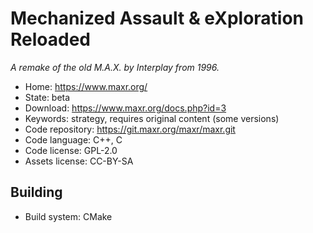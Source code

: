 # Mechanized Assault & eXploration Reloaded

_A remake of the old M.A.X. by Interplay from 1996._

- Home: https://www.maxr.org/
- State: beta
- Download: https://www.maxr.org/docs.php?id=3
- Keywords: strategy, requires original content (some versions)
- Code repository: https://git.maxr.org/maxr/maxr.git
- Code language: C++, C
- Code license: GPL-2.0
- Assets license: CC-BY-SA

## Building

- Build system: CMake
